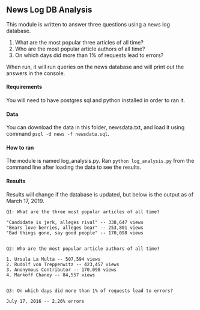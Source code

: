 ## News Log DB Analysis
This module is written to answer three questions using a news log database. 
1. What are the most popular three articles of all time?
2. Who are the most popular article authors of all time? 
3. On which days did more than 1% of requests lead to errors? 

When run, it will run queries on the news database and will print out the answers in the console.

#### Requirements 

You will need to have postgres sql and python installed in order to ran it. 

#### Data

You can download the data in this folder, newsdata.txt, and load it using command `psql -d news -f newsdata.sql`.

#### How to ran

The module is named log_analysis.py. Ran `python log_analysis.py` from the command line after loading the data to see the results. 

#### Results
Results will change if the database is updated, but below is the output as of March 17, 2019.
```
Q1: What are the three most popular articles of all time?

"Candidate is jerk, alleges rival" -- 338,647 views
"Bears love berries, alleges bear" -- 253,801 views
"Bad things gone, say good people" -- 170,098 views


Q2: Who are the most popular article authors of all time?

1. Ursula La Multa -- 507,594 views
2. Rudolf von Treppenwitz -- 423,457 views
3. Anonymous Contributor -- 170,098 views
4. Markoff Chaney -- 84,557 views


Q3: On which days did more than 1% of requests lead to errors?

July 17, 2016 -- 2.26% errors
```

